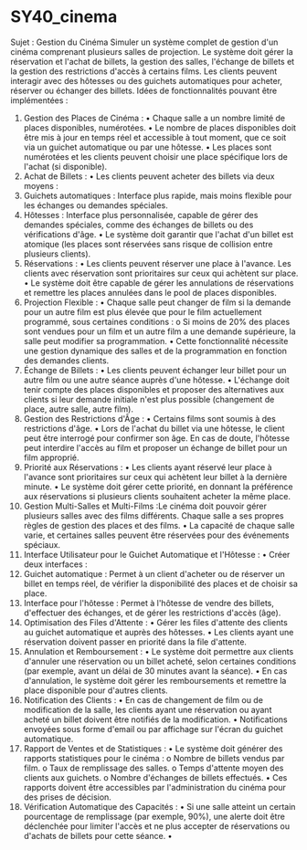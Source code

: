 # SY40_cinema
Sujet : Gestion du Cinéma
Simuler un système complet de gestion d'un cinéma comprenant plusieurs salles de projection.
Le système doit gérer la réservation et l'achat de billets, la gestion des salles, l'échange de
billets et la gestion des restrictions d'accès à certains films. Les clients peuvent interagir avec
des hôtesses ou des guichets automatiques pour acheter, réserver ou échanger des billets.
Idées de fonctionnalités pouvant être implémentées :
1. Gestion des Places de Cinéma :
• Chaque salle a un nombre limité de places disponibles, numérotées.
• Le nombre de places disponibles doit être mis à jour en temps réel et accessible à tout
moment, que ce soit via un guichet automatique ou par une hôtesse.
• Les places sont numérotées et les clients peuvent choisir une place spécifique lors de
l'achat (si disponible).
2. Achat de Billets :
• Les clients peuvent acheter des billets via deux moyens :
1. Guichets automatiques : Interface plus rapide, mais moins flexible pour les
échanges ou demandes spéciales.
2. Hôtesses : Interface plus personnalisée, capable de gérer des demandes
spéciales, comme des échanges de billets ou des vérifications d'âge.
• Le système doit garantir que l'achat d'un billet est atomique (les places sont réservées
sans risque de collision entre plusieurs clients).
3. Réservations :
• Les clients peuvent réserver une place à l'avance. Les clients avec réservation sont
prioritaires sur ceux qui achètent sur place.
• Le système doit être capable de gérer les annulations de réservations et remettre les
places annulées dans le pool de places disponibles.
4. Projection Flexible :
• Chaque salle peut changer de film si la demande pour un autre film est plus élevée que
pour le film actuellement programmé, sous certaines conditions :
o Si moins de 20% des places sont vendues pour un film et un autre film a une
demande supérieure, la salle peut modifier sa programmation.
• Cette fonctionnalité nécessite une gestion dynamique des salles et de la programmation
en fonction des demandes clients.
5. Échange de Billets :
• Les clients peuvent échanger leur billet pour un autre film ou une autre séance auprès
d'une hôtesse.
• L'échange doit tenir compte des places disponibles et proposer des alternatives aux
clients si leur demande initiale n'est plus possible (changement de place, autre salle,
autre film).
6. Gestion des Restrictions d'Âge :
• Certains films sont soumis à des restrictions d'âge.
• Lors de l'achat du billet via une hôtesse, le client peut être interrogé pour confirmer son
âge. En cas de doute, l'hôtesse peut interdire l'accès au film et proposer un échange de
billet pour un film approprié.
7. Priorité aux Réservations :
• Les clients ayant réservé leur place à l'avance sont prioritaires sur ceux qui achètent leur
billet à la dernière minute.
• Le système doit gérer cette priorité, en donnant la préférence aux réservations si
plusieurs clients souhaitent acheter la même place.
8. Gestion Multi-Salles et Multi-Films :Le cinéma doit pouvoir gérer plusieurs salles avec des films différents. Chaque salle a
ses propres règles de gestion des places et des films.
• La capacité de chaque salle varie, et certaines salles peuvent être réservées pour des
événements spéciaux.
9. Interface Utilisateur pour le Guichet Automatique et l'Hôtesse :
• Créer deux interfaces :
1. Guichet automatique : Permet à un client d'acheter ou de réserver un billet en
temps réel, de vérifier la disponibilité des places et de choisir sa place.
2. Interface pour l'hôtesse : Permet à l'hôtesse de vendre des billets, d'effectuer
des échanges, et de gérer les restrictions d'accès (âge).
10. Optimisation des Files d'Attente :
• Gérer les files d'attente des clients au guichet automatique et auprès des hôtesses.
• Les clients ayant une réservation doivent passer en priorité dans la file d'attente.
11. Annulation et Remboursement :
• Le système doit permettre aux clients d'annuler une réservation ou un billet acheté,
selon certaines conditions (par exemple, avant un délai de 30 minutes avant la séance).
• En cas d'annulation, le système doit gérer les remboursements et remettre la place
disponible pour d'autres clients.
12. Notification des Clients :
• En cas de changement de film ou de modification de la salle, les clients ayant une
réservation ou ayant acheté un billet doivent être notifiés de la modification.
• Notifications envoyées sous forme d'email ou par affichage sur l'écran du guichet
automatique.
13. Rapport de Ventes et de Statistiques :
• Le système doit générer des rapports statistiques pour le cinéma :
o Nombre de billets vendus par film.
o Taux de remplissage des salles.
o Temps d'attente moyen des clients aux guichets.
o Nombre d'échanges de billets effectués.
• Ces rapports doivent être accessibles par l'administration du cinéma pour des prises de
décision.
14. Vérification Automatique des Capacités :
• Si une salle atteint un certain pourcentage de remplissage (par exemple, 90%), une
alerte doit être déclenchée pour limiter l'accès et ne plus accepter de réservations ou
d'achats de billets pour cette séance.
•
